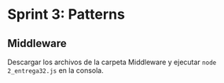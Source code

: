 # Sprint 3: Patterns

## Middleware  
Descargar los archivos de la carpeta Middleware y ejecutar ``node 2_entrega32.js`` en la consola.